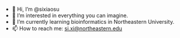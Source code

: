 - 👋 Hi, I’m @sixiaosu
- 👀 I’m interested in everything you can imagine.
- 🌱 I’m currently learning bioinformatics in Northeastern University.
- 📫 How to reach me: si.xi@northeastern.edu

<!---
sixiaosu/sixiaosu is a ✨ special ✨ repository because its `README.md` (this file) appears on your GitHub profile.
You can click the Preview link to take a look at your changes.
--->
